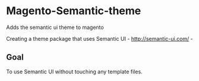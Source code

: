 Magento-Semantic-theme
======================

Adds the semantic ui theme to magento

Creating a theme package that uses Semantic UI - http://semantic-ui.com/ -


Goal
-------------

To use Semantic UI without touching any template files.

